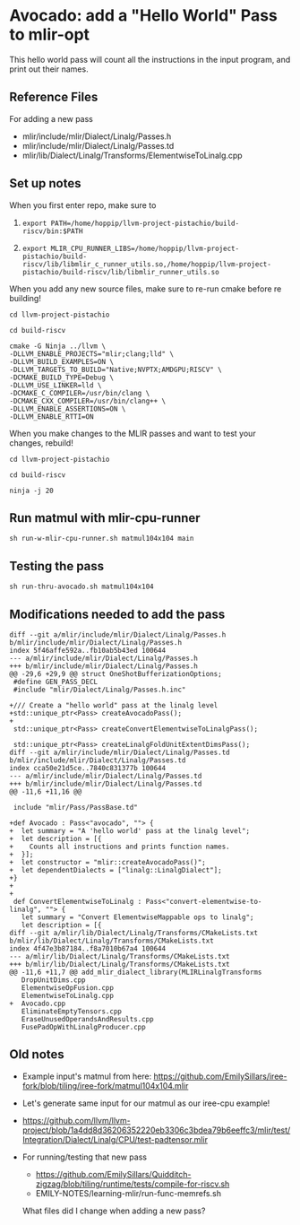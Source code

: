 # Avocado: add a "Hello World" Pass to mlir-opt

This hello world pass will count all the instructions in the input program, and print out their names.

## Reference Files

For adding a new pass

- mlir/include/mlir/Dialect/Linalg/Passes.h
- mlir/include/mlir/Dialect/Linalg/Passes.td
- mlir/lib/Dialect/Linalg/Transforms/ElementwiseToLinalg.cpp

## Set up notes

When you first enter repo, make sure to

1. ```
   export PATH=/home/hoppip/llvm-project-pistachio/build-riscv/bin:$PATH
   ```

2. ```
   export MLIR_CPU_RUNNER_LIBS=/home/hoppip/llvm-project-pistachio/build-riscv/lib/libmlir_c_runner_utils.so,/home/hoppip/llvm-project-pistachio/build-riscv/lib/libmlir_runner_utils.so
   ```

When you add any new source files, make sure to re-run cmake before re building!

```
cd llvm-project-pistachio

cd build-riscv

cmake -G Ninja ../llvm \
-DLLVM_ENABLE_PROJECTS="mlir;clang;lld" \
-DLLVM_BUILD_EXAMPLES=ON \
-DLLVM_TARGETS_TO_BUILD="Native;NVPTX;AMDGPU;RISCV" \
-DCMAKE_BUILD_TYPE=Debug \
-DLLVM_USE_LINKER=lld \
-DCMAKE_C_COMPILER=/usr/bin/clang \
-DCMAKE_CXX_COMPILER=/usr/bin/clang++ \
-DLLVM_ENABLE_ASSERTIONS=ON \
-DLLVM_ENABLE_RTTI=ON
```

When you make changes to the MLIR passes and want to test your changes, rebuild!

```
cd llvm-project-pistachio

cd build-riscv

ninja -j 20
```

## Run matmul with mlir-cpu-runner

```
sh run-w-mlir-cpu-runner.sh matmul104x104 main
```

## Testing the pass

```
sh run-thru-avocado.sh matmul104x104
```

## Modifications needed to add the pass

```
diff --git a/mlir/include/mlir/Dialect/Linalg/Passes.h b/mlir/include/mlir/Dialect/Linalg/Passes.h
index 5f46affe592a..fb10ab5b43ed 100644
--- a/mlir/include/mlir/Dialect/Linalg/Passes.h
+++ b/mlir/include/mlir/Dialect/Linalg/Passes.h
@@ -29,6 +29,9 @@ struct OneShotBufferizationOptions;
 #define GEN_PASS_DECL
 #include "mlir/Dialect/Linalg/Passes.h.inc"
 
+/// Create a "hello world" pass at the linalg level
+std::unique_ptr<Pass> createAvocadoPass();
+
 std::unique_ptr<Pass> createConvertElementwiseToLinalgPass();
 
 std::unique_ptr<Pass> createLinalgFoldUnitExtentDimsPass();
diff --git a/mlir/include/mlir/Dialect/Linalg/Passes.td b/mlir/include/mlir/Dialect/Linalg/Passes.td
index cca50e21d5ce..7840c831377b 100644
--- a/mlir/include/mlir/Dialect/Linalg/Passes.td
+++ b/mlir/include/mlir/Dialect/Linalg/Passes.td
@@ -11,6 +11,16 @@
 
 include "mlir/Pass/PassBase.td"
 
+def Avocado : Pass<"avocado", ""> {
+  let summary = "A 'hello world' pass at the linalg level";
+  let description = [{
+    Counts all instructions and prints function names.
+  }];
+  let constructor = "mlir::createAvocadoPass()";
+  let dependentDialects = ["linalg::LinalgDialect"];
+}
+
+
 def ConvertElementwiseToLinalg : Pass<"convert-elementwise-to-linalg", ""> {
   let summary = "Convert ElementwiseMappable ops to linalg";
   let description = [{
diff --git a/mlir/lib/Dialect/Linalg/Transforms/CMakeLists.txt b/mlir/lib/Dialect/Linalg/Transforms/CMakeLists.txt
index 4f47e3b87184..f8a7010b67a4 100644
--- a/mlir/lib/Dialect/Linalg/Transforms/CMakeLists.txt
+++ b/mlir/lib/Dialect/Linalg/Transforms/CMakeLists.txt
@@ -11,6 +11,7 @@ add_mlir_dialect_library(MLIRLinalgTransforms
   DropUnitDims.cpp
   ElementwiseOpFusion.cpp
   ElementwiseToLinalg.cpp
+  Avocado.cpp
   EliminateEmptyTensors.cpp
   EraseUnusedOperandsAndResults.cpp
   FusePadOpWithLinalgProducer.cpp

```

## Old notes

- Example input's matmul from here: https://github.com/EmilySillars/iree-fork/blob/tiling/iree-fork/matmul104x104.mlir

- Let's generate same input for our matmul as our iree-cpu example!

- https://github.com/llvm/llvm-project/blob/1a4dd8d36206352220eb3306c3bdea79b6eeffc3/mlir/test/Integration/Dialect/Linalg/CPU/test-padtensor.mlir

- For running/testing that new pass

  - https://github.com/EmilySillars/Quidditch-zigzag/blob/tiling/runtime/tests/compile-for-riscv.sh
  - EMILY-NOTES/learning-mlir/run-func-memrefs.sh

  What files did I change when adding a new pass?
